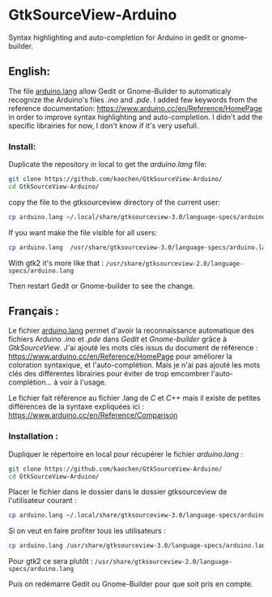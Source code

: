 # GtkSourceView-Arduino
Syntax highlighting and auto-completion for Arduino in gedit or gnome-builder.
## English:
The file [arduino.lang](#arduino.lang) allow Gedit or Gnome-Builder to automaticaly recognize the Arduino's files *.ino* and *.pde*. I added few keywords from the reference documentation: https://www.arduino.cc/en/Reference/HomePage in order to improve syntax highlighting and auto-completion. I didn't add the specific librairies for now, I don't know if it's very usefull.

### Install:
Duplicate the repository in local to get the *arduino.lang* file:
```bash
git clone https://github.com/kaochen/GtkSourceView-Arduino/
cd GtkSourceView-Arduino/
```
copy the file to the gtksourceview directory of the current user:
```bash
cp arduino.lang ~/.local/share/gtksourceview-3.0/language-specs/arduino.lang
```
If you want make the file visible for all users:
```bash
cp arduino.lang  /usr/share/gtksourceview-3.0/language-specs/arduino.lang
```
With gtk2 it's more like that : `/usr/share/gtksourceview-2.0/language-specs/arduino.lang`

Then restart Gedit or Gnome-builder to see the change.

## Français :

Le fichier [arduino.lang](#arduino.lang) permet d'avoir la reconnaissance automatique des fichiers Arduino *.ino* et *.pde* dans *Gedit* et *Gnome-builder* grâce à *GtkSourceView*. J'ai ajouté les mots clés issus du document de référence : https://www.arduino.cc/en/Reference/HomePage pour améliorer la coloration  syntaxique, et l'auto-complétion.
Mais je n'ai pas ajouté les mots clés des différentes librairies pour éviter de trop emcombrer l'auto-complétion... à voir à l'usage.

Le fichier fait référence au fichier .lang de *C* et *C++* mais il existe de petites différences de la syntaxe expliquées ici : https://www.arduino.cc/en/Reference/Comparison

### Installation :
Dupliquer le répertoire en local pour récupérer le fichier *arduino.lang* :
```bash
git clone https://github.com/kaochen/GtkSourceView-Arduino/
cd GtkSourceView-Arduino/
```
Placer le fichier dans le dossier dans le dossier gtksourceview de l'utilisateur courant :
```bash
cp arduino.lang ~/.local/share/gtksourceview-3.0/language-specs/arduino.lang
```
Si on veut en faire profiter tous les utilisateurs :
```bash
cp arduino.lang /usr/share/gtksourceview-3.0/language-specs/arduino.lang
```
Pour gtk2 ce sera plutôt : `/usr/share/gtksourceview-2.0/language-specs/arduino.lang`

Puis on redémarre Gedit ou Gnome-Builder pour que soit pris en compte.



